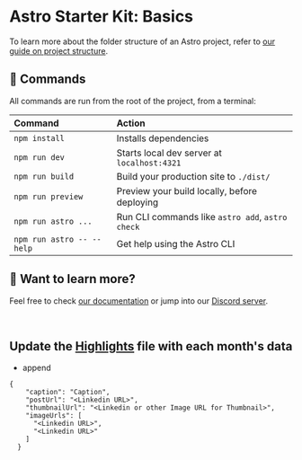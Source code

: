 # Astro Starter Kit: Basics

To learn more about the folder structure of an Astro project, refer to [our guide on project structure](https://docs.astro.build/en/basics/project-structure/).

## 🧞 Commands

All commands are run from the root of the project, from a terminal:

| Command                   | Action                                           |
| :------------------------ | :----------------------------------------------- |
| `npm install`             | Installs dependencies                            |
| `npm run dev`             | Starts local dev server at `localhost:4321`      |
| `npm run build`           | Build your production site to `./dist/`          |
| `npm run preview`         | Preview your build locally, before deploying     |
| `npm run astro ...`       | Run CLI commands like `astro add`, `astro check` |
| `npm run astro -- --help` | Get help using the Astro CLI                     |

## 👀 Want to learn more?

Feel free to check [our documentation](https://docs.astro.build) or jump into our [Discord server](https://astro.build/chat).


</br>

## Update the [Highlights](./src/data/highlights.json) file with each month's data

- append
```
{
    "caption": "Caption",
    "postUrl": "<Linkedin URL>",
    "thumbnailUrl": "<Linkedin or other Image URL for Thumbnail>",
    "imageUrls": [
      "<Linkedin URL>",
      "<Linkedin URL>"
    ]
  }
```
